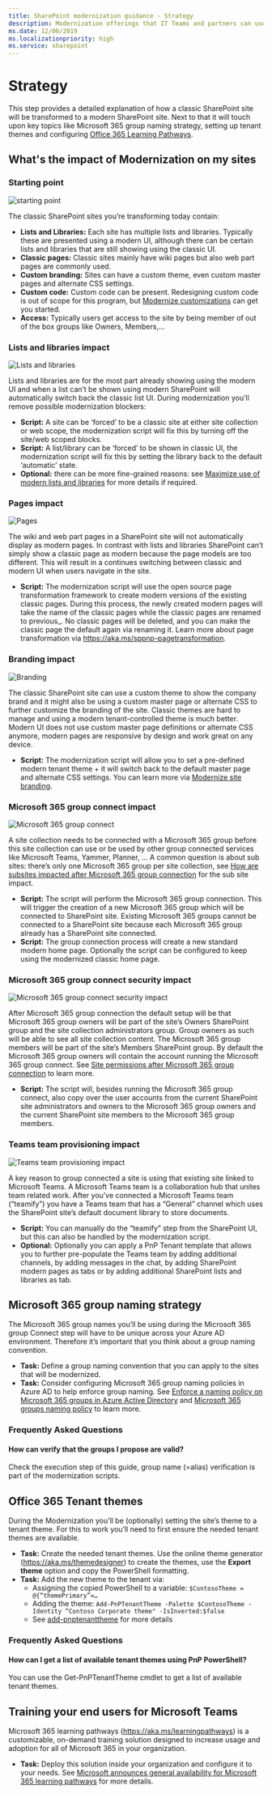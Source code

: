 ```yaml
---
title: SharePoint modernization guidance - Strategy
description: Modernization offerings that IT Teams and partners can use with their customers - strategy step
ms.date: 12/06/2019
ms.localizationpriority: high
ms.service: sharepoint
---
```


# Strategy

This step provides a detailed explanation of how a classic SharePoint site will be transformed to a modern SharePoint site. Next to that it will touch upon key topics like Microsoft 365 group naming strategy, setting up tenant themes and configuring [Office 365 Learning Pathways](https://aka.ms/learningpathways).

## What's the impact of Modernization on my sites

### Starting point

![starting point](media/modernize/teamwork_impact_1.png)

The classic SharePoint sites you’re transforming today contain:

- **Lists and Libraries:** Each site has multiple lists and libraries. Typically these are presented using a modern UI, although there can be certain lists and libraries that are still showing using the classic UI.
- **Classic pages:** Classic sites mainly have wiki pages but also web part pages are commonly used.
- **Custom branding:** Sites can have a custom theme, even custom master pages and alternate CSS settings.
- **Custom code:** Custom code can be present. Redesigning custom code is out of scope for this program, but [Modernize customizations](modernize-customizations.md) can get you started.
- **Access:** Typically users get access to the site by being member of out of the box groups like Owners, Members,…

### Lists and libraries impact

![Lists and libraries](media/modernize/teamwork_impact_2.png)

Lists and libraries are for the most part already showing using the modern UI and when a list can’t be shown using modern SharePoint will automatically switch back the classic list UI. During modernization you’ll remove possible modernization blockers:

- **Script:** A site can be ‘forced’ to be a classic site at either site collection or web scope, the modernization script will fix this by turning off the site/web scoped blocks.
- **Script:** A list/library can be ‘forced’ to be shown in classic UI, the modernization script will fix this by setting the library back to the default ‘automatic’ state.
- **Optional:** there can be more fine-grained reasons: see [Maximize use of modern lists and libraries](modernize-userinterface-lists-and-libraries.md) for more details if required.

### Pages impact

![Pages](media/modernize/teamwork_impact_3.png)

The wiki and web part pages in a SharePoint site will not automatically display as modern pages. In contrast with lists and libraries SharePoint can’t simply show a classic page as modern because the page models are too different. This will result in a continues switching between classic and modern UI when users navigate in the site.

- **Script:** The modernization script will use the open source page transformation framework to create modern versions of the existing classic pages. During this process, the newly created modern pages will take the name of the classic pages while the classic pages are renamed to previous_. No classic pages will be deleted, and you can make the classic page the default again via renaming it. Learn more about page transformation via https://aka.ms/sppnp-pagetransformation.

### Branding impact

![Branding](media/modernize/teamwork_impact_4.png)

The classic SharePoint site can use a custom theme to show the company brand and it might also be using a custom master page or alternate CSS to further customize the branding of the site. Classic themes are hard to manage and using a modern tenant-controlled theme is much better. Modern UI does not use custom master page definitions or alternate CSS anymore, modern pages are responsive by design and work great on any device.

- **Script:** The modernization script will allow you to set a pre-defined modern tenant theme + it will switch back to the default master page and alternate CSS settings. You can learn more via [Modernize site branding](modernize-branding.md).

### Microsoft 365 group connect impact

![Microsoft 365 group connect](media/modernize/teamwork_impact_5.png)

A site collection needs to be connected with a Microsoft 365 group before this site collection can use or be used by other group connected services like Microsoft Teams, Yammer, Planner, … A common question is about sub sites: there’s only one Microsoft 365 group per site collection, see [How are subsites impacted after Microsoft 365 group connection](modernize-connect-to-office365-group-subsites.md) for the sub site impact.

- **Script:** The script will perform the Microsoft 365 group connection. This will trigger the creation of a new Microsoft 365 group which will be connected to SharePoint site. Existing Microsoft 365 groups cannot be connected to a SharePoint site because each Microsoft 365 group already has a SharePoint site connected.
- **Script:** The group connection process will create a new standard modern home page. Optionally the script can be configured to keep using the modernized classic home page.

### Microsoft 365 group connect security impact

![Microsoft 365 group connect security impact](media/modernize/teamwork_impact_6.png)

After Microsoft 365 group connection the default setup will be that Microsoft 365 group owners will be part of the site’s Owners SharePoint group and the site collection administrators group. Group owners as such will be able to see all site collection content. The Microsoft 365 group members will be part of the site’s Members SharePoint group. By default the Microsoft 365 group owners will contain the account running the Microsoft 365 group connect. See [Site permissions after Microsoft 365 group connection](modernize-connect-to-office365-group-permissions.md) to learn more.

- **Script:** The script will, besides running the Microsoft 365 group connect, also copy over the user accounts from the current SharePoint site administrators and owners to the Microsoft 365 group owners and the current SharePoint site members to the Microsoft 365 group members.

### Teams team provisioning impact

![Teams team provisioning impact](media/modernize/teamwork_impact_7.png)

A key reason to group connected a site is using that existing site linked to Microsoft Teams. A Microsoft Teams team is a collaboration hub that unites team related work. After you’ve connected a Microsoft Teams team (“teamify”) you have a Teams team that has a “General” channel which uses the SharePoint site’s default document library to store documents.

- **Script:** You can manually do the “teamify” step from the SharePoint UI, but this can also be handled by the modernization script.
- **Optional:** Optionally you can apply a PnP Tenant template that allows you to further pre-populate the Teams team by adding additional channels, by adding messages in the chat, by adding SharePoint modern pages as tabs or by adding additional SharePoint lists and libraries as tab.

## Microsoft 365 group naming strategy

The Microsoft 365 group names you’ll be using during the Microsoft 365 group Connect step will have to be unique across your Azure AD environment. Therefore it’s important that you think about a group naming convention.

- **Task:** Define a group naming convention that you can apply to the sites that will be modernized.
- **Task:** Consider configuring Microsoft 365 group naming policies in Azure AD to help enforce group naming. See [Enforce a naming policy on Microsoft 365 groups in Azure Active Directory](/azure/active-directory/users-groups-roles/groups-naming-policy) and [Microsoft 365 groups naming policy](/office365/admin/create-groups/groups-naming-policy) to learn more.

### Frequently Asked Questions

#### How can verify that the groups I propose are valid?

Check the execution step of this guide, group name (=alias) verification is part of the modernization scripts.

## Office 365 Tenant themes

During the Modernization you’ll be (optionally) setting the site’s theme to a tenant theme. For this to work you’ll need to first ensure the needed tenant themes are available.

- **Task:** Create the needed tenant themes. Use the online theme generator (https://aka.ms/themedesigner) to create the themes, use the **Export theme** option and copy the PowerShell formatting.
- **Task:** Add the new theme to the tenant via:
  - Assigning the copied PowerShell to a variable: `$ContosoTheme = @{“themePrimary”=…`
  - Adding the theme: `Add-PnPTenantTheme -Palette $ContosoTheme -Identity “Contoso Corporate theme" -IsInverted:$false`
  - See [add-pnptenanttheme](https://pnp.github.io/powershell/cmdlets/Add-PnPTenantTheme.html) for more details

### Frequently Asked Questions

#### How can I get a list of available tenant themes using PnP PowerShell?

You can use the Get-PnPTenantTheme cmdlet to get a list of available tenant themes.

## Training your end users for Microsoft Teams

Microsoft 365 learning pathways (https://aka.ms/learningpathways) is a customizable, on-demand training solution designed to increase usage and adoption for all of Microsoft 365 in your organization.

- **Task:** Deploy this solution inside your organization and configure it to your needs. See [Microsoft announces general availability for Microsoft 365 learning pathways](https://techcommunity.microsoft.com/t5/Driving-Adoption-Blog/Microsoft-announces-general-availability-for-Microsoft-365/ba-p/978440) for more details.
